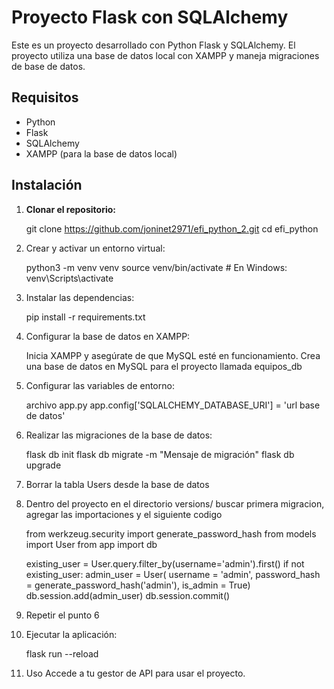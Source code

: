 # Proyecto Flask con SQLAlchemy

Este es un proyecto desarrollado con Python Flask y SQLAlchemy. El proyecto utiliza una base de datos local con XAMPP y maneja migraciones de base de datos.

## Requisitos

- Python
- Flask
- SQLAlchemy
- XAMPP (para la base de datos local)

## Instalación

1. **Clonar el repositorio:**

   git clone https://github.com/joninet2971/efi_python_2.git
   cd efi_python
   
2. Crear y activar un entorno virtual:
    
    python3 -m venv venv
    source venv/bin/activate  # En Windows: venv\Scripts\activate
    
3. Instalar las dependencias:

    pip install -r requirements.txt

4. Configurar la base de datos en XAMPP:

    Inicia XAMPP y asegúrate de que MySQL esté en funcionamiento.
    Crea una base de datos en MySQL para el proyecto llamada equipos_db

5. Configurar las variables de entorno:

    archivo app.py
    app.config['SQLALCHEMY_DATABASE_URI'] = 'url base de datos'
    
6. Realizar las migraciones de la base de datos:

    flask db init
    flask db migrate -m "Mensaje de migración"
    flask db upgrade

7. Borrar la tabla Users desde la base de datos
8. Dentro del proyecto en el directorio versions/ buscar primera migracion, agregar las importaciones y el siguiente codigo

    from werkzeug.security import generate_password_hash
    from models import  User
    from app  import db

    existing_user = User.query.filter_by(username='admin').first()
    if not existing_user:
        admin_user = User(
            username = 'admin',
            password_hash = generate_password_hash('admin'),
            is_admin = True)
        db.session.add(admin_user)
        db.session.commit()

9. Repetir el punto 6

10. Ejecutar la aplicación:

    flask run --reload
    
8. Uso
Accede a tu gestor de API para usar el proyecto.


